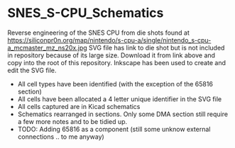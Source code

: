 # SNES_S-CPU_Schematics
Reverse engineering of the SNES CPU from die shots found at https://siliconpr0n.org/map/nintendo/s-cpu-a/single/nintendo_s-cpu-a_mcmaster_mz_ns20x.jpg
SVG file has link to die shot but is not included in repository because of its large size. Download it from link above and copy into the root of this repository. 
Inkscape has been used to create and edit the SVG file.

- All cell types have been identified (with the exception of the 65816 section)
- All cells have been allocated a 4 letter unique identifier in the SVG file
- All cells captured are in Kicad schematics
- Schematics rearranged in sections. Only some DMA section still require a few more notes and to be tidied up.
- TODO: Adding 65816 as a component (still some unknow external connections .. to me anyway) 



